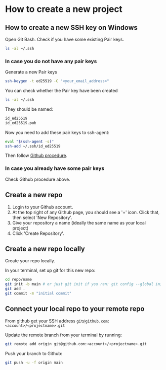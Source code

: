 # How to create a new project

## How to create a new SSH key on Windows

Open Git Bash.
Check if you have some existing Pair keys.
```bash
ls -al ~/.ssh
```

### In case you do not have any pair keys
Generate a new Pair keys
```bash
ssh-keygen -t ed25519 -C "<your_email_address>"
```

You can check whether the Pair key have been created 
```bash
ls -al ~/.ssh
```

They should be named:
```bash
id_ed25519
id_ed25519.pub
```

Now you need to add these pair keys to ssh-agent:
```bash
eval "$(ssh-agent -s)"
ssh-add ~/.ssh/id_ed25519
```

Then follow [Github procedure](https://docs.github.com/en/enterprise-server@3.1/authentication/connecting-to-github-with-ssh/adding-a-new-ssh-key-to-your-github-account).

### In case you already have some pair keys

Check Github procedure above.

## Create a new repo

1. Login to your Github account.
2. At the top right of any Github page, you should see a '+' icon. Click that, then select 'New Repository'.
3. Give your repository a name (ideally the same name as your local project)
4. Click 'Create Repository'.

## Create a new repo locally

Create your repo locally.

In your terminal, set up git for this new repo:
```bash
cd repo/name
git init -b main # or just git init if you ran: git config --global init.defaultBranch main
git add .
git commit -m "initial commit"
```

## Connect your local repo to your remote repo

From github get your SSH address `git@github.com:<account>/<projectname>.git`

Update the remote branch from your terminal by running:
```bash
git remote add origin git@github.com:<account>/<projectname>.git
```

Push your branch to Github: 
```bash
git push -u -f origin main
```
